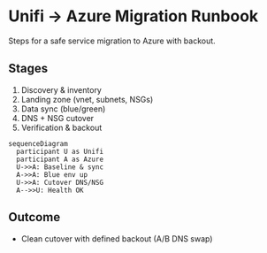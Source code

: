 # Unifi → Azure Migration Runbook
Steps for a safe service migration to Azure with backout.

## Stages
1. Discovery & inventory
2. Landing zone (vnet, subnets, NSGs)
3. Data sync (blue/green)
4. DNS + NSG cutover
5. Verification & backout

```mermaid
sequenceDiagram
  participant U as Unifi
  participant A as Azure
  U->>A: Baseline & sync
  A->>A: Blue env up
  U->>A: Cutover DNS/NSG
  A-->>U: Health OK
```

## Outcome
- Clean cutover with defined backout (A/B DNS swap)
